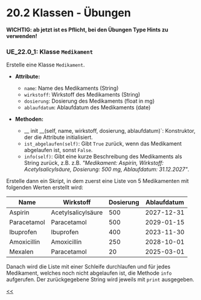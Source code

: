 # 20.2 Klassen - Übungen

**WICHTIG: ab jetzt ist es Pflicht, bei den Übungen Type Hints zu verwenden!**

### UE_22.0_1: Klasse `Medikament` 

Erstelle eine Klasse `Medikament`. 

- **Attribute:**
  - `name`: Name des Medikaments (String)
  - `wirkstoff`: Wirkstoff des Medikaments (String)
  - `dosierung`: Dosierung des Medikaments (float in mg)
  - `ablaufdatum`: Ablaufdatum des Medikaments (date)

- **Methoden:**
  - __ init __(self, name, wirkstoff, dosierung, ablaufdatum)`: Konstruktor, der die Attribute initialisiert.
  - `ist_abgelaufen(self)`: Gibt `True` zurück, wenn das Medikament abgelaufen ist, sonst `False`.
  - `info(self)`: Gibt eine kurze Beschreibung des Medikaments 
    als String zurück, z.B.
    z.B. *"Medikament: Aspirin, Wirkstoff: Acetylsalicylsäure, 
    Dosierung: 500 mg, Ablaufdatum: 31.12.2027"*.

Erstelle dann ein Skript, in dem zuerst eine Liste von 
5 Medikamenten mit folgenden Werten erstellt wird:

| Name        | Wirkstoff          | Dosierung | Ablaufdatum |
|-------------|--------------------|-----------|-------------|
| Aspirin     | Acetylsalicylsäure | 500 | 2027-12-31  |
| Paracetamol | Paracetamol        | 500 | 2029-01-15  |
| Ibuprofen   | Ibuprofen          | 400 | 2023-11-30  |
| Amoxicillin | Amoxicillin        | 250 | 2028-10-01  |
| Mexalen     | Paracetamol        | 20 | 2025-03-01  |


Danach wird die Liste mit einer Schleife
durchlaufen und für jedes Medikament,
welches noch nicht abgelaufen ist,
die Methode `info` aufgerufen.
Der zurückgegebene String wird jeweils mit `print` ausgegeben.


[<<](../skriptum/20.2_venv.md)